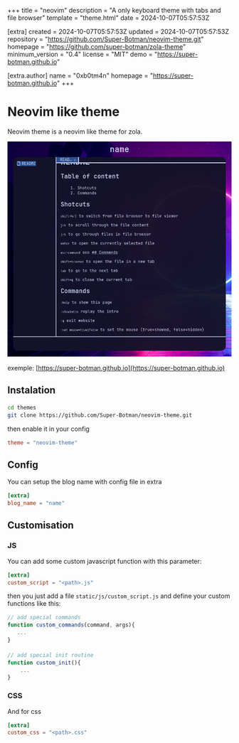
+++
title = "neovim"
description = "A only keyboard theme with tabs and file browser"
template = "theme.html"
date = 2024-10-07T05:57:53Z

[extra]
created = 2024-10-07T05:57:53Z
updated = 2024-10-07T05:57:53Z
repository = "https://github.com/Super-Botman/neovim-theme.git"
homepage = "https://github.com/super-botman/zola-theme"
minimum_version = "0.4"
license = "MIT"
demo = "https://super-botman.github.io"

[extra.author]
name = "0xb0tm4n"
homepage = "https://super-botman.github.io"
+++        

# Neovim like theme 

Neovim theme is a neovim like theme for zola.

![screenshot](./screenshot.png)

exemple: [https://super-botman.github.io](https://super-botman.github.io)

## Instalation
```bash
cd themes
git clone https://github.com/Super-Botman/neovim-theme.git
```

then enable it in your config

```toml
theme = "neovim-theme"
```

## Config

You can setup the blog name with config file in extra

```toml
[extra]
blog_name = "name"
```

## Customisation

### JS

You can add some custom javascript function with this parameter:

```toml
[extra]
custom_script = "<path>.js" 
```
then you just add a file `static/js/custom_script.js` and define your custom functions like this:

```javascript
// add special commands
function custom_commands(command, args){
   ...
}

// add special init routine
function custom_init(){
    ...
}
```

### CSS

And for css 

```toml
[extra]
custom_css = "<path>.css"
```

        